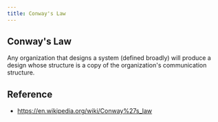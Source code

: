 ```yaml
---
title: Conway's Law
---
```


## Conway's Law
Any organization that designs a system (defined broadly) will produce a design whose structure is a copy of the organization's communication structure.

## Reference
- https://en.wikipedia.org/wiki/Conway%27s_law
